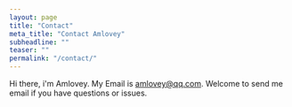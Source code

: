 ```yaml
---
layout: page
title: "Contact"
meta_title: "Contact Amlovey"
subheadline: ""
teaser: ""
permalink: "/contact/"
---
```


Hi there, i'm Amlovey. My Email is <amlovey@qq.com>. Welcome to send me email if you have questions or issues.

